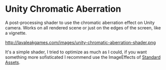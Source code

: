 # Unity Chromatic Aberration
A post-processing shader to use the chromatic aberration effect on Unity camera. 
Works on all rendered scene or just on the edges of the screen, like a vignette. 
 
http://lavaleakgames.com/images/unity-chromatic-aberration-shader.png
 
It's a simple shader, I tried to optimize as much as I could, if you want something more sofisticated I recommend use the ImageEffects of [Standard Assets](https://www.assetstore.unity3d.com/en/#!/content/32351).
